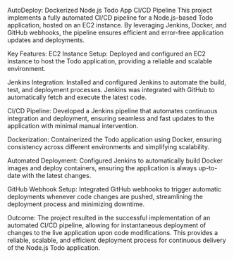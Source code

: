 AutoDeploy: Dockerized Node.js Todo App CI/CD Pipeline
This project implements a fully automated CI/CD pipeline for a Node.js-based Todo application, hosted on an EC2 instance. By leveraging Jenkins, Docker, and GitHub webhooks, the pipeline ensures efficient and error-free application updates and deployments.

Key Features:
EC2 Instance Setup: Deployed and configured an EC2 instance to host the Todo application, providing a reliable and scalable environment.

Jenkins Integration: Installed and configured Jenkins to automate the build, test, and deployment processes. Jenkins was integrated with GitHub to automatically fetch and execute the latest code.

CI/CD Pipeline: Developed a Jenkins pipeline that automates continuous integration and deployment, ensuring seamless and fast updates to the application with minimal manual intervention.

Dockerization: Containerized the Todo application using Docker, ensuring consistency across different environments and simplifying scalability.

Automated Deployment: Configured Jenkins to automatically build Docker images and deploy containers, ensuring the application is always up-to-date with the latest changes.

GitHub Webhook Setup: Integrated GitHub webhooks to trigger automatic deployments whenever code changes are pushed, streamlining the deployment process and minimizing downtime.

Outcome:
The project resulted in the successful implementation of an automated CI/CD pipeline, allowing for instantaneous deployment of changes to the live application upon code modifications. This provides a reliable, scalable, and efficient deployment process for continuous delivery of the Node.js Todo application.

